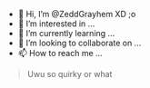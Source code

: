 - 👋 Hi, I’m @ZeddGrayhem XD ;o
- 👀 I’m interested in ... 
- 🌱 I’m currently learning ...
- 💞️ I’m looking to collaborate on ...
- 📫 How to reach me ... 

> Uwu so quirky or what


